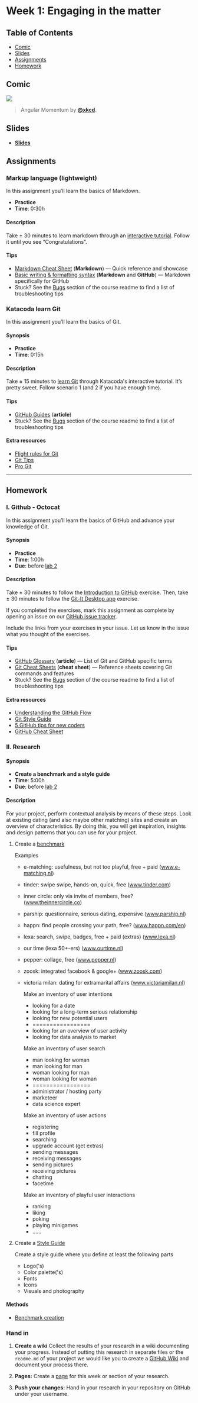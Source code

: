   # Week 1: Engaging in the matter

## Table of Contents

*   [Comic](#comic)
*   [Slides](#slides)
*   [Assignments](#assignments)
*   [Homework](#homework)

## Comic

[![][comic-cover]][comic-link]

> Angular Momentum by [**@xkcd**][comic-author].

## Slides

*   [**Slides**][slides-lab]

## Assignments

### Markup language (lightweight)

In this assignment you’ll learn the basics of Markdown.

*   **Practice**
*   **Time**: 0:30h

#### Description

Take ± 30 minutes to learn markdown through an [interactive
tutorial][md-tutorial].
Follow it until you see “Congratulations”.

#### Tips

*   [Markdown Cheat Sheet](https://github.com/adam-p/markdown-here/wiki/Markdown-Cheatsheet)
    (**Markdown**)
    — Quick reference and showcase
*   [Basic writing & formatting syntax](https://help.github.com/articles/basic-writing-and-formatting-syntax/)
    (**Markdown** and **GitHub**)
    — Markdown specifically for GitHub
*   Stuck?  See the [Bugs][] section of the course readme to find a list of
    troubleshooting tips

### Katacoda learn Git

In this assignment you’ll learn the basics of Git.

#### Synopsis

*   **Practice**
*   **Time**: 0:15h

#### Description

Take ± 15 minutes to [learn Git][katacoda] through Katacoda's interactive tutorial.
It’s pretty sweet.  Follow scenario 1 (and 2 if you have enough time).

#### Tips

*   [GitHub Guides](https://guides.github.com)
    (**article**)
*   Stuck?  See the [Bugs][] section of the course readme to find a list of
    troubleshooting tips

#### Extra resources

*   [Flight rules for Git](https://github.com/k88hudson/git-flight-rules/)
*   [Git Tips](https://github.com/git-tips/tips)
*   [Pro Git](https://git-scm.com/book/en/v2)

---

## Homework

### I. Github - Octocat

In this assignment you’ll learn the basics of GitHub and advance your knowledge
of Git.

#### Synopsis

*   **Practice**
*   **Time**: 1:00h
*   **Due**: before [lab 2][w2lab]

#### Description

Take ± 30 minutes to follow the [Introduction to
GitHub][octocat-intro-to-github] exercise.
Then, take ± 30 minutes to follow the [Git-It Desktop app][octocat-github-cli] exercise.

If you completed the exercises, mark this assignment as complete by opening an
issue on our [GitHub issue tracker][issues].

Include the links from your exercises in your issue. Let us know in the issue what you thought of the exercises.

#### Tips

*   [GitHub Glossary](https://help.github.com/articles/github-glossary/)
    (**article**)
    — List of Git and GitHub specific terms
*   [Git Cheat Sheets](https://services.github.com/on-demand/resources/cheatsheets/)
    (**cheat sheet**)
    — Reference sheets covering Git commands and features
*   Stuck?  See the [Bugs][] section of the course readme to find a list of
    troubleshooting tips

#### Extra resources

*   [Understanding the GitHub Flow](https://guides.github.com/introduction/flow/)
*   [Git Style Guide](https://github.com/jonathanong/git-style-guide)
*   [5 GitHub tips for new coders](https://medium.freecodecamp.org/5-github-tips-for-new-coders-2f312689ffd5)
*   [GitHub Cheat Sheet](https://github.com/tiimgreen/github-cheat-sheet)

### II. Research

#### Synopsis

*   **Create a benchmark and a style guide**
*   **Time**: 5:00h
*   **Due**: before [lab 2][w2lab]

#### Description

For your project, perform contextual analysis by means of these steps. Look at existing dating (and also maybe other matching) sites and create an overview of characteristics. By doing this, you will get inspiration, insights and design patterns that you can use for your project.

1. Create a [benchmark](http://cmdmethods.nl/cards/library/benchmark-creation)

    Examples

    * e-matching: usefulness, but not too playful, free + paid (www.e-matching.nl)
    * tinder: swipe swipe, hands-on, quick, free (www.tinder.com)
    * inner circle: only via invite of members, free? (www.theinnercircle.co)
    * parship: questionnaire, serious dating, expensive (www.parship.nl)
    * happn: find people crossing your path, free? (www.happn.com/en)
    * lexa: search, swipe, badges, free + paid (extras) (www.lexa.nl)
    * our time (lexa 50+-ers) (www.ourtime.nl)
    * pepper: collage, free (www.pepper.nl)
    * zoosk: integrated facebook & google+ (www.zoosk.com)
    * victoria milan: dating for extramarital affairs (www.victoriamilan.nl)

      Make an inventory of user intentions

        * looking for a date
        * looking for a long-term serious relationship
        * looking for new potential users
        * =================
        * looking for an overview of user activity
        * looking for data analysis to market

      Make an inventory of user search

        * man looking for woman
        * man looking for man
        * woman looking for man
        * woman looking for woman
        * =================
        * administrator / hosting party
        * marketeer
        * data science expert

      Make an inventory of user actions

        * registering
        * fill profile
        * searching
        * upgrade account (get extras)
        * sending messages
        * receiving messages
        * sending pictures
        * receiving pictures
        * chatting
        * facetime

      Make an inventory of playful user interactions

        * ranking
        * liking
        * poking
        * playing minigames
        * ......


2. Create a [Style Guide](https://visme.co/blog/brand-identity/)

    Create a style guide where you define at least the following parts

      * Logo('s)
      * Color palette('s)
      * Fonts
      * Icons
      * Visuals and photography


#### Methods
*   [Benchmark creation](http://cmdmethods.nl/cards/library/benchmark-creation)

### Hand in

1. **Create a wiki**
Collect the results of your research in a wiki documenting your progress.
Instead of putting this research in separate files or the `readme.md` of your project we would like you to create a [GitHub Wiki](https://guides.github.com/features/wikis/#creating-your-wiki) and document your process there.

1. **Pages:**
Create a [page](https://guides.github.com/features/wikis/#adding-pages) for this week or section of your research.

1. **Push your changes:**
Hand in your research in your repository on GitHub under your username.

[bugs]: readme.md#bugs

[inspiration-cover]: images/hackertyper.png

[inspiration-link]: http://hackertyper.net

[inspiration-author]: https://github.com/duiker101

[comic-cover]: https://imgs.xkcd.com/comics/angular_momentum.jpg

[comic-link]: https://xkcd.com/162/

[comic-author]: https://xkcd.com

[slides-lab]: https://docs.google.com/presentation/d/e/2PACX-1vQ3c-KZTPywATIL1t1HS20cpmSFjyBsTCcENpBU2KA2jyxFiCvmKKhhUR6G78-x29NsqQDvt3qmsB4Z/pub?start=false&loop=false&delayms=3000

[w2lab]: week-2.md#lab

[markup-cover-source]: https://unsplash.com/photos/Hb6uWq0i4MI

[markup-cover-author]: https://unsplash.com/@climatereality

[md-tutorial]: https://www.markdowntutorial.com

[katacoda]: https://www.katacoda.com/courses/git

[octocat-intro-to-github]: https://services.github.com/on-demand/intro-to-github/

[octocat-github-cli]: https://github.com/jlord/git-it-electron

[cowsay]: https://github.com/piuccio/cowsay

[issues]: https://github.com/cmda-bt/pt-course-19-20/issues/new/choose
